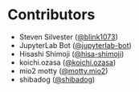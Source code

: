 # Contributors

* Steven Silvester ([@blink1073](https://crowdin.com/profile/blink1073))
* JupyterLab Bot ([@jupyterlab-bot](https://crowdin.com/profile/jupyterlab-bot))
* Hisashi Shimoji ([@hisa-shimoji](https://crowdin.com/profile/hisa-shimoji))
* koichi.ozasa ([@koichi.ozasa](https://crowdin.com/profile/koichi.ozasa))
* mio2 motty ([@motty.mio2](https://crowdin.com/profile/motty.mio2))
* shibadog ([@shibadog](https://crowdin.com/profile/shibadog))
